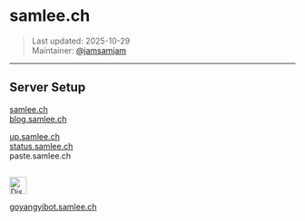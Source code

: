 # samlee.ch

> Last updated: 2025-10-29 <br>
> Maintainer: [@jamsamjam](https://github.com/jamsamjam)

---

## Server Setup

[samlee.ch](https://samlee.ch) <br>
[blog.samlee.ch](https://blog.samlee.ch) <br>

[up.samlee.ch](https://up.samlee.ch) <br>
[status.samlee.ch](https://status.samlee.ch) <br>
paste.samlee.ch <br>

##

<img src="https://cdn.prod.website-files.com/6257adef93867e50d84d30e2/66e3d80db9971f10a9757c99_Symbol.svg" 
     alt="Discord Logo" width="30"/>

[goyangyibot.samlee.ch](https://goyangyibot.samlee.ch)